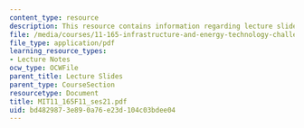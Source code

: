```yaml
---
content_type: resource
description: This resource contains information regarding lecture slides.
file: /media/courses/11-165-infrastructure-and-energy-technology-challenges-fall-2011/bd4829873e890a76e23d104c03bdee04_MIT11_165F11_ses21.pdf
file_type: application/pdf
learning_resource_types:
- Lecture Notes
ocw_type: OCWFile
parent_title: Lecture Slides
parent_type: CourseSection
resourcetype: Document
title: MIT11_165F11_ses21.pdf
uid: bd482987-3e89-0a76-e23d-104c03bdee04
---
```

